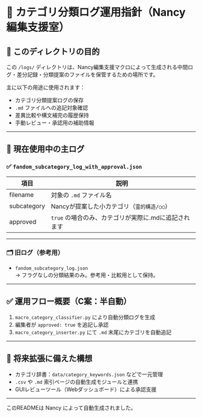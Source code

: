 # 📁 カテゴリ分類ログ運用指針（Nancy編集支援室）

## 📌 このディレクトリの目的

この `/logs/` ディレクトリは、Nancy編集支援マクロによって生成される中間ログ・差分記録・分類提案のファイルを保管するための場所です。

主に以下の用途に使用されます：

- カテゴリ分類提案ログの保存
- `.md` ファイルへの追記対象確認
- 差異比較や構文補完の履歴保持
- 手動レビュー・承認用の補助情報

---

## 🧠 現在使用中の主ログ

### ✅ `fandom_subcategory_log_with_approval.json`

| 項目 | 説明 |
|------|------|
| filename | 対象の `.md` ファイル名 |
| subcategory | Nancyが提案した小カテゴリ（`霊的構造/◯◯`） |
| approved | `true` の場合のみ、カテゴリが実際に.mdに追記されます |

---

### 🗂 旧ログ（参考用）

- `fandom_subcategory_log.json`  
  → フラグなしの分類結果のみ。参考用・比較用として保持。

---

## ✅ 運用フロー概要（C案：半自動）

1. `macro_category_classifier.py` により自動分類ログを生成
2. 編集者が `approved: true` を追記し承認
3. `macro_category_inserter.py` にて `.md` 末尾にカテゴリを自動追記

---

## 📎 将来拡張に備えた構想

- カテゴリ辞書：`data/category_keywords.json` などで一元管理
- `.csv` や `.md` 索引ページの自動生成モジュールと連携
- GUIレビューツール（Webダッシュボード）による承認支援

---

このREADMEは Nancy によって自動生成されました。
